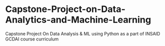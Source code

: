 # Capstone-Project-on-Data-Analytics-and-Machine-Learning
Capstone Project On Data Analysis &amp; ML using Python as a part of INSAID GCDAI course curriculum
